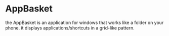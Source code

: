 # AppBasket
the AppBasket is an application for windows that works like a folder on your phone. it displays applications/shortcuts in a grid-like pattern.
